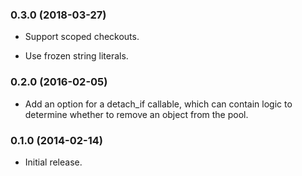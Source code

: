 ### 0.3.0 (2018-03-27)

*   Support scoped checkouts.

*   Use frozen string literals.

### 0.2.0 (2016-02-05)

*   Add an option for a detach_if callable, which can contain logic to
    determine whether to remove an object from the pool.

### 0.1.0 (2014-02-14)

*   Initial release.
